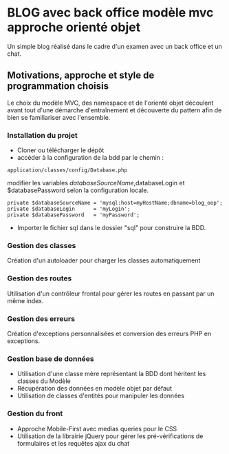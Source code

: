 ﻿# BLOG avec back office modèle mvc approche orienté objet

Un simple blog réalisé dans le cadre d'un examen avec un back office et un chat.

## Motivations, approche et style de programmation choisis
 Le choix du modèle MVC, des namespace et de l'orienté objet découlent avant tout d'une démarche d'entraînement et découverte du pattern afin de bien se familiariser avec l'ensemble.

 ### Installation du projet
* Cloner ou télécharger le dépôt 
* accéder à la configuration de la bdd par le chemin : 
```
application/classes/config/Database.php 
```
modifier les variables $databaseSourceName,$databaseLogin et $databasePassword selon la configuration locale.
```
private $databaseSourceName = 'mysql:host=myHostName;dbname=blog_oop';
private $databaseLogin      = 'myLogin';
private $databasePassword   = 'myPassword';
```
* Importer le fichier sql dans le dossier "sql" pour construire la BDD.

### Gestion des classes
Création d'un autoloader pour charger les classes automatiquement

### Gestion des routes
Utilisation d'un contrôleur frontal pour gérer les routes en passant par un même index.

### Gestion des erreurs
Création d'exceptions personnalisées et conversion des erreurs PHP en exceptions.

### Gestion base de données
* Utilisation d'une classe mère représentant la BDD dont héritent les classes du Modèle
* Récupération des données en modèle objet par défaut
* Utilisation de classes d'entités pour manipuler les données

### Gestion du front
* Approche Mobile-First avec medias queries pour le CSS
* Utilisation de la librairie jQuery pour gérer les pré-vérifications de formulaires et les requêtes ajax du chat


